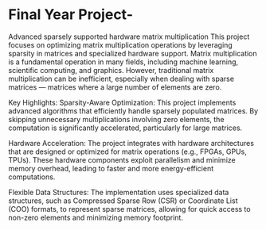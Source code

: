 # Final Year Project-
Advanced sparsely supported hardware matrix multiplication 
This project focuses on optimizing matrix multiplication operations by leveraging sparsity in matrices and specialized hardware support. Matrix multiplication is a fundamental operation in many fields, including machine learning, scientific computing, and graphics. However, traditional matrix multiplication can be inefficient, especially when dealing with sparse matrices — matrices where a large number of elements are zero.

Key Highlights:
Sparsity-Aware Optimization: This project implements advanced algorithms that efficiently handle sparsely populated matrices. By skipping unnecessary multiplications involving zero elements, the computation is significantly accelerated, particularly for large matrices.

Hardware Acceleration: The project integrates with hardware architectures that are designed or optimized for matrix operations (e.g., FPGAs, GPUs, TPUs). These hardware components exploit parallelism and minimize memory overhead, leading to faster and more energy-efficient computations.

Flexible Data Structures: The implementation uses specialized data structures, such as Compressed Sparse Row (CSR) or Coordinate List (COO) formats, to represent sparse matrices, allowing for quick access to non-zero elements and minimizing memory footprint.
